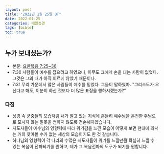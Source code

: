 ```yaml
---
layout: post
title: "2022년 1월 25일 QT"
date: 2022-01-25
categories: 매일성경
tags: [bible]
toc: true
---
```


## 누가 보내셨는가?
- 본문: [요한복음 7:25~36](https://www.bskorea.or.kr/bible/korbibReadpage.php?version=SAENEW&book=jhn&chap=7&sec=25&cVersion=&fontSize=15px&fontWeight=normal#focus)
- 7:30 사람들이 예수를 잡으려고 하였으나, 아무도 그에게 손을 대는 사람이 없었다. 그것은 그의 때가 아직 이르지 않았기 때문이다.
- 7:31 무리 가운데서 많은 사람들이 예수를 믿었다. 그들이 말하였따. "그리스도가 오신다고 해도, 이분이 하신 것보다 더 많은 표징을 행하시겠는가?"

### 다짐
- 성경 속 군중들의 모습처럼 내가 알고 있는 지식에 흔들려 예수님을 온전한 주님으로 모시지 않는 잘못을 범하지 않도록 겸손해지겠습니다.
- 지도자들이 예수님의 영향력에 따라 위기감을 느낀 모습이 어떻게 보면 현대에 와서는 거의 찾아볼 수가 없는 세상의 모습이기도 한 것 같습니다.
- 하나님의 영향력이 각 나라의 수많은 지도자들이 위기를 느낄만큼 확실히 느낄 수 있는 복음이 전파되기를 원하고, 제가 그 복음전파의 도구가 되기를 원합니다.

